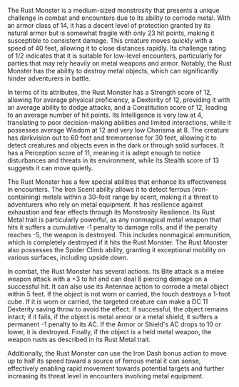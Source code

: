 The Rust Monster is a medium-sized monstrosity that presents a unique challenge in combat and encounters due to its ability to corrode metal. With an armor class of 14, it has a decent level of protection granted by its natural armor but is somewhat fragile with only 23 hit points, making it susceptible to consistent damage. This creature moves quickly with a speed of 40 feet, allowing it to close distances rapidly. Its challenge rating of 1/2 indicates that it is suitable for low-level encounters, particularly for parties that may rely heavily on metal weapons and armor. Notably, the Rust Monster has the ability to destroy metal objects, which can significantly hinder adventurers in battle.

In terms of its attributes, the Rust Monster has a Strength score of 12, allowing for average physical proficiency, a Dexterity of 12, providing it with an average ability to dodge attacks, and a Constitution score of 12, leading to an average number of hit points. Its Intelligence is very low at 4, translating to poor decision-making abilities and limited interactions, while it possesses average Wisdom at 12 and very low Charisma at 8. The creature has darkvision out to 60 feet and tremorsense for 30 feet, allowing it to detect creatures and objects even in the dark or through solid surfaces. It has a Perception score of 11, meaning it is adept enough to notice disturbances and threats in its environment, while its Stealth score of 13 suggests it can move quietly. 

The Rust Monster has a few special abilities that enhance its effectiveness in encounters. The Iron Scent ability allows it to detect ferrous (iron-containing) metals within a 30-foot range by scent, making it a threat to adventurers who rely on metal equipment. It has resilience against exhaustion and fear effects through its Monstrosity Resilience. Its Rust Metal trait is particularly powerful, as any nonmagical metal weapon that hits it suffers a cumulative -1 penalty to damage rolls, and if the penalty reaches -5, the weapon is destroyed. This includes nonmagical ammunition, which is completely destroyed if it hits the Rust Monster. The Rust Monster also possesses the Spider Climb ability, granting it exceptional mobility on various surfaces, including upside down.

In combat, the Rust Monster has several actions. Its Bite attack is a melee weapon attack with a +3 to hit and can deal 8 piercing damage on a successful hit. It can also use its Antennae action to corrode a metal object within 5 feet. If the object is not worn or carried, the touch destroys a 1-foot cube. If it is worn or carried, the targeted creature can make a DC 11 Dexterity saving throw to avoid the effect. If successful, the object remains intact; if it fails, if the object is metal armor or a metal shield, it suffers a permanent -1 penalty to its AC. If the Armor or Shield's AC drops to 10 or lower, it is destroyed. Finally, if the object is a held metal weapon, the weapon rusts as described in its Rust Metal trait.

Additionally, the Rust Monster can use the Iron Dash bonus action to move up to half its speed toward a source of ferrous metal it can sense, effectively enabling rapid movement towards potential targets and further increasing its threat level in encounters involving metal equipment.